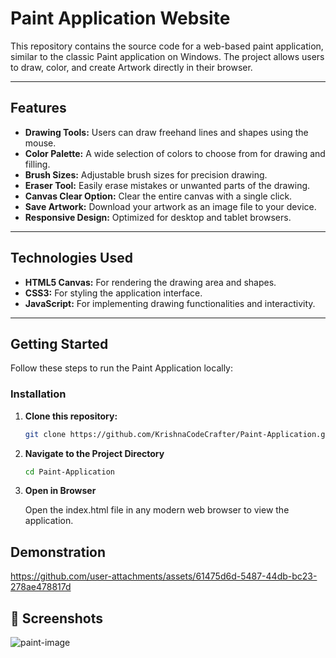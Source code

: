 # Paint Application Website

This repository contains the source code for a web-based paint application, similar to the classic Paint application on Windows. The project allows users to draw, color, and create Artwork directly in their browser.

---

## Features

- **Drawing Tools:** Users can draw freehand lines and shapes using the mouse.
- **Color Palette:** A wide selection of colors to choose from for drawing and filling.
- **Brush Sizes:** Adjustable brush sizes for precision drawing.
- **Eraser Tool:** Easily erase mistakes or unwanted parts of the drawing.
- **Canvas Clear Option:** Clear the entire canvas with a single click.
- **Save Artwork:** Download your artwork as an image file to your device.
- **Responsive Design:** Optimized for desktop and tablet browsers.

---

## Technologies Used

- **HTML5 Canvas:** For rendering the drawing area and shapes.
- **CSS3:** For styling the application interface.
- **JavaScript:** For implementing drawing functionalities and interactivity.

---

## Getting Started

Follow these steps to run the Paint Application locally:


### Installation

1. **Clone this repository:**
   ```bash
   git clone https://github.com/KrishnaCodeCrafter/Paint-Application.git
2. **Navigate to the Project Directory**  
   ```bash
   cd Paint-Application
3. **Open in Browser**
 
   Open the index.html file in any modern web browser to view the application.

## Demonstration


https://github.com/user-attachments/assets/61475d6d-5487-44db-bc23-278ae478817d


## 📸 Screenshots
![paint-image](https://github.com/user-attachments/assets/ce0d7685-1483-49ee-b7bd-ee27c5f421d2)


